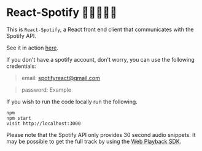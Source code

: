 # React-Spotify 🎼🎺🎸🎻🎤

This is `React-Spotify`, a React front end client that communicates with the Spotify API.

See it in action [here]().

If you don't have a spotify account, don't worry, you can use the following credentials:

> email: spotifyreact@gmail.com

> password: Example


If you wish to run the code locally run the following.

```
npm
npm start
visit http://localhost:3000
```

Please note that the Spotify API only provides 30 second audio snippets. It may be possible to get the full track by using the [Web Playback SDK](https://beta.developer.spotify.com/documentation/web-playback-sdk/).


